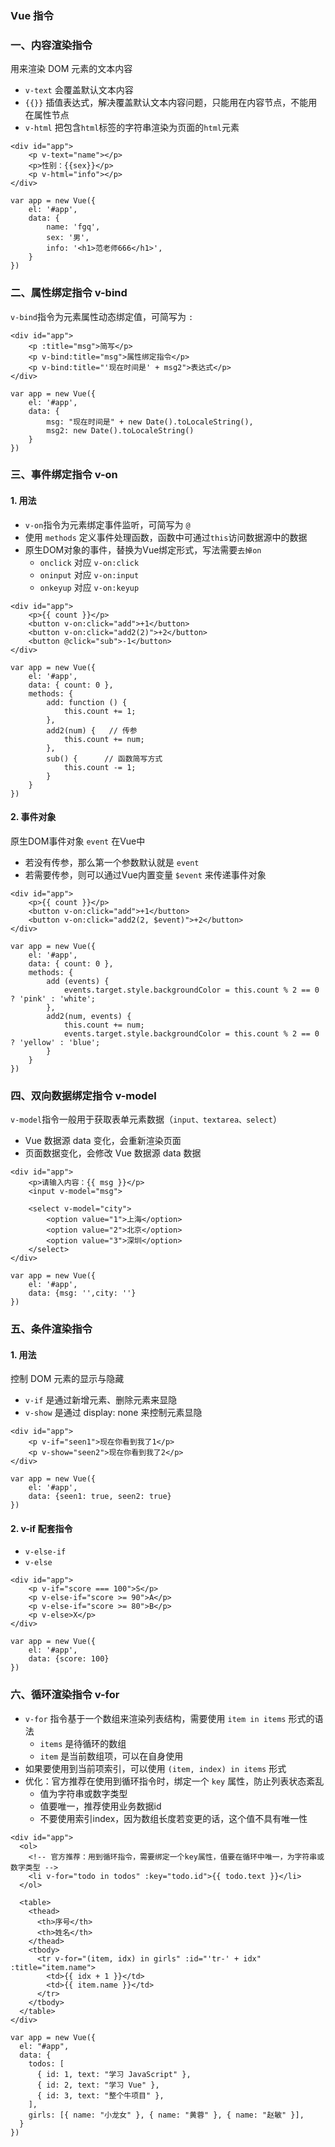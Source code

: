 ### Vue 指令
### 一、内容渲染指令
用来渲染 DOM 元素的文本内容
* `v-text` 会覆盖默认文本内容
* `{{}}` 插值表达式，解决覆盖默认文本内容问题，只能用在内容节点，不能用在属性节点
* `v-html` 把包含`html`标签的字符串渲染为页面的`html`元素


```
<div id="app">
    <p v-text="name"></p>
    <p>性别：{{sex}}</p>
    <p v-html="info"></p>
</div>

var app = new Vue({
    el: '#app',    
    data: {        
        name: 'fgq',
        sex: '男',
        info: '<h1>范老师666</h1>',
    }
})
```


### 二、属性绑定指令 v-bind
`v-bind`指令为元素属性动态绑定值，可简写为 `:`

```
<div id="app">
    <p :title="msg">简写</p>
    <p v-bind:title="msg">属性绑定指令</p>
    <p v-bind:title="'现在时间是' + msg2">表达式</p>
</div>

var app = new Vue({
    el: '#app',
    data: {
        msg: "现在时间是" + new Date().toLocaleString(),
        msg2: new Date().toLocaleString()
    }
})
```


### 三、事件绑定指令 v-on
#### 1. 用法
* `v-on`指令为元素绑定事件监听，可简写为 `@`
* 使用 `methods` 定义事件处理函数，函数中可通过`this`访问数据源中的数据
* 原生DOM对象的事件，替换为Vue绑定形式，写法需要`去掉on`
  * `onclick` 对应 `v-on:click`
  * `oninput` 对应 `v-on:input`
  * `onkeyup` 对应 `v-on:keyup`

```
<div id="app">
    <p>{{ count }}</p>
    <button v-on:click="add">+1</button>
    <button v-on:click="add2(2)">+2</button>
    <button @click="sub">-1</button>
</div>

var app = new Vue({
    el: '#app',
    data: { count: 0 },
    methods: {      
        add: function () {
            this.count += 1;
        },
        add2(num) {   // 传参
            this.count += num;
        },
        sub() {      // 函数简写方式
            this.count -= 1;
        }
    }
})
```

#### 2. 事件对象
原生DOM事件对象 `event` 在Vue中
* 若没有传参，那么第一个参数默认就是 `event`
* 若需要传参，则可以通过Vue内置变量 `$event` 来传递事件对象

```
<div id="app">
    <p>{{ count }}</p>
    <button v-on:click="add">+1</button>
    <button v-on:click="add2(2, $event)">+2</button>
</div>

var app = new Vue({
    el: '#app',
    data: { count: 0 },
    methods: {     
        add (events) {
            events.target.style.backgroundColor = this.count % 2 == 0 ? 'pink' : 'white';
        },
        add2(num, events) {    
            this.count += num;
            events.target.style.backgroundColor = this.count % 2 == 0 ? 'yellow' : 'blue';
        }
    }
})
```


### 四、双向数据绑定指令 v-model
`v-model`指令一般用于获取表单元素数据（`input、textarea、select`）
* Vue 数据源 data 变化，会重新渲染页面
* 页面数据变化，会修改 Vue 数据源 data 数据

```
<div id="app">
    <p>请输入内容：{{ msg }}</p>
    <input v-model="msg">

    <select v-model="city">
        <option value="1">上海</option>
        <option value="2">北京</option>
        <option value="3">深圳</option>
    </select>
</div>

var app = new Vue({
    el: '#app',
    data: {msg: '',city: ''}
})
```



### 五、条件渲染指令
#### 1. 用法
控制 DOM 元素的显示与隐藏
* `v-if` 是通过新增元素、删除元素来显隐
* `v-show` 是通过 display: none 来控制元素显隐

```
<div id="app">
    <p v-if="seen1">现在你看到我了1</p>
    <p v-show="seen2">现在你看到我了2</p>
</div>

var app = new Vue({
    el: '#app',
    data: {seen1: true, seen2: true}
})
```

#### 2. v-if 配套指令
* `v-else-if`
* `v-else`

```
<div id="app">
    <p v-if="score === 100">S</p>
    <p v-else-if="score >= 90">A</p>
    <p v-else-if="score >= 80">B</p>
    <p v-else>X</p>
</div>

var app = new Vue({
    el: '#app',
    data: {score: 100}
})
```


### 六、循环渲染指令 v-for
* `v-for` 指令基于一个数组来渲染列表结构，需要使用 `item in items` 形式的语法
  * `items` 是待循环的数组
  * `item` 是当前数组项，可以在自身使用
* 如果要使用到当前项索引，可以使用 `(item, index) in items` 形式
* 优化：官方推荐在使用到循环指令时，绑定一个 `key` 属性，防止列表状态紊乱
  * 值为字符串或数字类型
  * 值要唯一，推荐使用业务数据id
  * 不要使用索引index，因为数组长度若变更的话，这个值不具有唯一性



```
<div id="app">
  <ol>
    <!-- 官方推荐：用到循环指令，需要绑定一个key属性，值要在循环中唯一，为字符串或数字类型 -->
    <li v-for="todo in todos" :key="todo.id">{{ todo.text }}</li>
  </ol>

  <table>
    <thead>
      <th>序号</th>
      <th>姓名</th>
    </thead>
    <tbody>
      <tr v-for="(item, idx) in girls" :id="'tr-' + idx" :title="item.name">
        <td>{{ idx + 1 }}</td>
        <td>{{ item.name }}</td>
      </tr>
    </tbody>
  </table>
</div>

var app = new Vue({
  el: "#app",
  data: {
    todos: [
      { id: 1, text: "学习 JavaScript" },
      { id: 2, text: "学习 Vue" },
      { id: 3, text: "整个牛项目" },
    ],
    girls: [{ name: "小龙女" }, { name: "黄蓉" }, { name: "赵敏" }],
  }
})
```

 